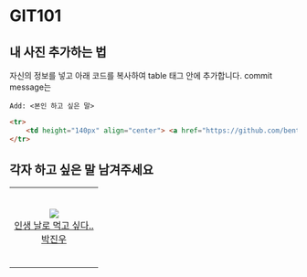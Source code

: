 # GIT101

## 내 사진 추가하는 법

자신의 정보를 넣고 아래 코드를 복사하여 table 태그 안에 추가합니다.
commit message는
```
Add: <본인 하고 싶은 말>
``` 

```html
<tr>
    <td height="140px" align="center"> <a href="https://github.com/bentshrimp"><img src="https://github.com/bentshrimp.png"/><br/>내 소개<br/>내 이름</a></td>
</tr>
```

## 각자 하고 싶은 말 남겨주세요

<table>
    <tr>
      <td height="140px" align="center"> <a href="https://github.com/bentshrimp"><img src="https://github.com/bentshrimp.png"/><br/>인생 날로 먹고 싶다..<br/>박진우</a></td>
    </tr>
</table>
